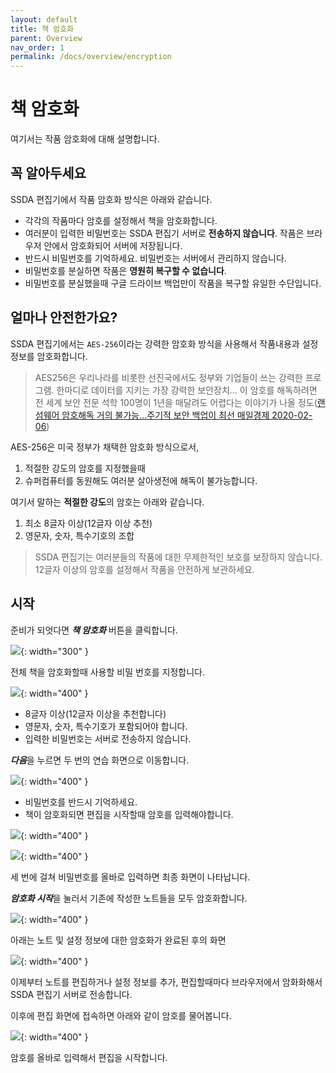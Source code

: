 ```yaml
---
layout: default
title: 책 암호화
parent: Overview
nav_order: 1
permalink: /docs/overview/encryption
---
```


# 책 암호화

여기서는 작품 암호화에 대해 설명합니다.

## 꼭 알아두세요

SSDA 편집기에서 작품 암호화 방식은 아래와 같습니다.

* 각각의 작품마다 암호를 설정해서 책을 암호화합니다.
* 여러분이 입력한 비밀번호는 SSDA 편집기 서버로 **전송하지 않습니다**. 작품은 브라우저 안에서 암호화되어 서버에 저장됩니다.
* 반드시 비밀번호를 기억하세요. 비밀번호는 서버에서 관리하지 않습니다.
* 비밀번호를 분실하면 작품은 **영원히 복구할 수 없습니다**.
* 비밀번호를 분실했을때 구글 드라이브 백업만이 작품을 복구할 유일한 수단입니다.

## 얼마나 안전한가요?

SSDA 편집기에서는 `AES-256`이라는 강력한 암호화 방식을 사용해서 작품내용과 설정 정보를 암호화합니다.

> AES256은 우리나라를 비롯한 선진국에서도 정부와 기업들이 쓰는 강력한 프로그램. 한마디로 데이터를 지키는 가장 강력한 보안장치… 이 암호를 해독하려면 전 세계 보안 전문 석학 100명이 1년을 매달려도 어렵다는 이야기가 나올 정도(<a href="https://www.mk.co.kr/news/it/view/2020/02/125565/" target="_blank">랜섬웨어 암호해독 거의 불가능…주기적 보안 백업이 최선 매일경제 2020-02-06</a>)

AES-256은 미국 정부가 채택한 암호화 방식으로서,

1. 적절한 강도의 암호를 지정했을때
2. 슈퍼컴퓨터를 동원해도 여러분 살아생전에 해독이 불가능합니다.

여기서 말하는 **적절한 강도**의 암호는 아래와 같습니다.

1. 최소 8글자 이상(12글자 이상 추천)
2. 영문자, 숫자, 특수기호의 조합

> SSDA 편집기는 여러분들의 작품에 대한 무제한적인 보호를 보장하지 않습니다. 12글자 이상의 암호를 설정해서 작품을 안전하게 보관하세요.

## 시작

준비가 되엇다면 ***책 암호화*** 버튼을 클릭합니다.

![](../../assets/images/ssda_02_overview_01.png){: width="300" }

전체 책을 암호화할때 사용할 비밀 번호를 지정합니다.

![](../../assets/images/ssda_02_overview_02.png){: width="400" }

* 8글자 이상(12글자 이상을 추천합니다)
* 영문자, 숫자, 특수기호가 포함되어야 합니다.
* 입력한 비밀번호는 서버로 전송하지 않습니다.

***다음***을 누르면 두 번의 연습 화면으로 이동합니다. 

![](../../assets/images/ssda_02_overview_03.png){: width="400" }

* 비밀번호를 반드시 기억하세요.
* 책이 암호화되면 편집을 시작할때 암호를 입력해야합니다.

![](../../assets/images/ssda_02_overview_04.png){: width="400" }

![](../../assets/images/ssda_02_overview_05.png){: width="400" }

세 번에 걸쳐 비밀번호를 올바로 입력하면 최종 화면이 나타납니다.

***암호화 시작***을 눌러서 기존에 작성한 노트들을 모두 암호화합니다.

![](../../assets/images/ssda_02_overview_06.png){: width="400" }

아래는 노트 및 설정 정보에 대한 암호화가 완료된 후의 화면

![](../../assets/images/ssda_02_overview_07.png){: width="400" }

이제부터 노트를 편집하거나 설정 정보를 추가, 편집할때마다 브라우저에서 암화화해서 SSDA 편집기 서버로 전송합니다.

이후에 편집 화면에 접속하면 아래와 같이 암호를 물어봅니다.

![](../../assets/images/ssda_02_overview_08.png){: width="400" }

암호를 올바로 입력해서 편집을 시작합니다.